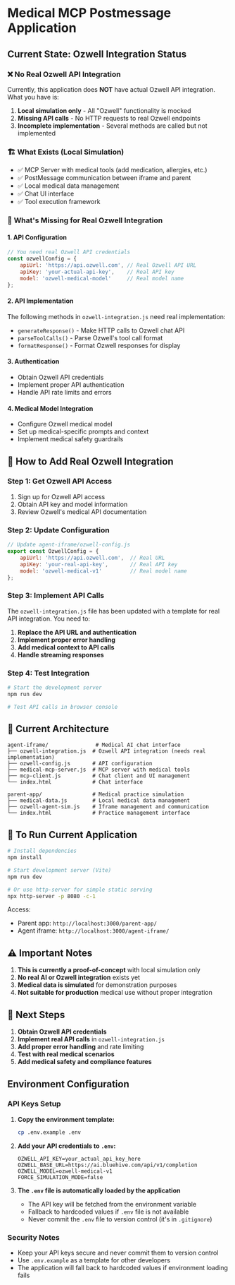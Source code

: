 # Medical MCP Postmessage Application

## Current State: Ozwell Integration Status

### ❌ **No Real Ozwell API Integration**

Currently, this application does **NOT** have actual Ozwell API integration. What you have is:

1. **Local simulation only** - All "Ozwell" functionality is mocked
2. **Missing API calls** - No HTTP requests to real Ozwell endpoints
3. **Incomplete implementation** - Several methods are called but not implemented

### 🏗️ **What Exists (Local Simulation)**

- ✅ MCP Server with medical tools (add medication, allergies, etc.)
- ✅ PostMessage communication between iframe and parent
- ✅ Local medical data management
- ✅ Chat UI interface
- ✅ Tool execution framework

### 🚫 **What's Missing for Real Ozwell Integration**

#### 1. **API Configuration**
```javascript
// You need real Ozwell API credentials
const ozwellConfig = {
    apiUrl: 'https://api.ozwell.com', // Real Ozwell API URL
    apiKey: 'your-actual-api-key',    // Real API key
    model: 'ozwell-medical-model'     // Real model name
};
```

#### 2. **API Implementation**
The following methods in `ozwell-integration.js` need real implementation:
- `generateResponse()` - Make HTTP calls to Ozwell chat API
- `parseToolCalls()` - Parse Ozwell's tool call format
- `formatResponse()` - Format Ozwell responses for display

#### 3. **Authentication**
- Obtain Ozwell API credentials
- Implement proper API authentication
- Handle API rate limits and errors

#### 4. **Medical Model Integration**
- Configure Ozwell medical model
- Set up medical-specific prompts and context
- Implement medical safety guardrails

## 🔧 **How to Add Real Ozwell Integration**

### Step 1: Get Ozwell API Access
1. Sign up for Ozwell API access
2. Obtain API key and model information
3. Review Ozwell's medical API documentation

### Step 2: Update Configuration
```javascript
// Update agent-iframe/ozwell-config.js
export const OzwellConfig = {
    apiUrl: 'https://api.ozwell.com',  // Real URL
    apiKey: 'your-real-api-key',       // Real API key
    model: 'ozwell-medical-v1'         // Real model name
};
```

### Step 3: Implement API Calls
The `ozwell-integration.js` file has been updated with a template for real API integration. You need to:

1. **Replace the API URL and authentication**
2. **Implement proper error handling**
3. **Add medical context to API calls**
4. **Handle streaming responses**

### Step 4: Test Integration
```bash
# Start the development server
npm run dev

# Test API calls in browser console
```

## 📁 **Current Architecture**

```
agent-iframe/               # Medical AI chat interface
├── ozwell-integration.js  # Ozwell API integration (needs real implementation)
├── ozwell-config.js       # API configuration
├── medical-mcp-server.js  # MCP server with medical tools
├── mcp-client.js          # Chat client and UI management
└── index.html             # Chat interface

parent-app/                # Medical practice simulation
├── medical-data.js        # Local medical data management
├── ozwell-agent-sim.js    # Iframe management and communication
└── index.html             # Practice management interface
```

## 🚀 **To Run Current Application**

```bash
# Install dependencies
npm install

# Start development server (Vite)
npm run dev

# Or use http-server for simple static serving
npx http-server -p 8080 -c-1
```

Access:
- Parent app: `http://localhost:3000/parent-app/`
- Agent iframe: `http://localhost:3000/agent-iframe/`

## ⚠️ **Important Notes**

1. **This is currently a proof-of-concept** with local simulation only
2. **No real AI or Ozwell integration** exists yet
3. **Medical data is simulated** for demonstration purposes
4. **Not suitable for production** medical use without proper integration

## 🎯 **Next Steps**

1. **Obtain Ozwell API credentials**
2. **Implement real API calls** in `ozwell-integration.js`
3. **Add proper error handling** and rate limiting
4. **Test with real medical scenarios**
5. **Add medical safety and compliance features**

## Environment Configuration

### API Keys Setup

1. **Copy the environment template:**
   ```bash
   cp .env.example .env
   ```

2. **Add your API credentials to `.env`:**
   ```env
   OZWELL_API_KEY=your_actual_api_key_here
   OZWELL_BASE_URL=https://ai.bluehive.com/api/v1/completion
   OZWELL_MODEL=ozwell-medical-v1
   FORCE_SIMULATION_MODE=false
   ```

3. **The `.env` file is automatically loaded by the application**
   - The API key will be fetched from the environment variable
   - Fallback to hardcoded values if `.env` file is not available
   - Never commit the `.env` file to version control (it's in `.gitignore`)

### Security Notes
- Keep your API keys secure and never commit them to version control
- Use `.env.example` as a template for other developers
- The application will fall back to hardcoded values if environment loading fails
